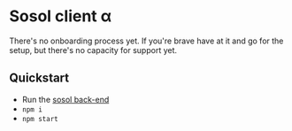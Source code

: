 # Sosol client α

There's no onboarding process yet. If you're brave have at it and go for the setup, but there's no capacity for support yet.

## Quickstart

- Run the [sosol back-end](https://github.com/sosol-gmi/sosol-graphql-api)
- `npm i`
- `npm start`
